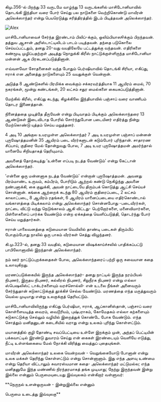 
கிமு.356-ல் பிறந்து 33 வருடமே வாழ்ந்து 13 வருடங்களில் மாசிடோனியாவில் தொடங்கி இந்தியா வரை போர் செய்து பல நாடுகளை வெற்றிகொண்டு மாவீரன் அலெக்ஸாந்தர் என்று பெயரெடுத்து சரித்திரத்தில் இடம் பிடித்தவன் அலெக்ஸாந்தர்.

![Alex](https://static.hindutamil.in/hindu/uploads/common/2021/08/06/16282237071138.jpgk)

மாசிடோனியாவைச் சேர்ந்த இரண்டாம் பிலிப்-க்கும், ஒலிம்பியாஸூக்கும் பிறந்தவன். தத்துவ ஆசான் அரிஸ்டாட்டிலிடம் பாடம் படித்தவன். தந்தை படுகொலை செய்யப்பட்டதும், தனது 20-வது வயதிலேயே பட்டத்துக்கு வந்தவன். எதிரிகளை கண்மூடி முழிப்பதற்குள் அடித்து நொறுக்கி கிரீஸ் நாட்டுக்குள்ளிருந்த மாசிடோனியா மன்னன் ஆக பிரகடனப்படுத்தினான்.

எவ்வளவோ சோதனைகள் வந்த போதும் பெர்ஷியாவில் தொடங்கி சிரியா, எகிப்து, ஈராக் என அனைத்து நாடுகளையும் 25 வயதுக்குள் வென்றான்.

அடுத்த 8 ஆண்டுகளில் பிரமிக்க வைக்கும் சக்கரவர்த்தியாக 11 ஆயிரம் மைல், 70 நகரங்கள், மூன்று கண்டங்கள், 20 லட்சம் சதுர மைல்களை கையகப்படுத்தினான்.


மேற்கில் கிரீஸ், எகிப்து கடந்து, கிழக்கிலே இந்தியாவில் பஞ்சாப் வரை வாணிபம் தொடர இணைத்தான்.

நினைத்ததை முடித்தே தீருவேன் என்று பிடிவாதம் பிடிக்கும் அலெக்ஸாந்தரை 13 ஆண்டுகள் இடைவிடாத போரில் சோர்ந்துபோன படையினர் எதிர்த்து நின்று மேற்கொண்டு யுத்தம் செய்ய மறுத்தனர்.

4 அடி 10 அங்குல உயரமுள்ள அலெக்ஸாந்தர் 7 அடி உயரமுள்ள பஞ்சாப் மன்னன் புருஷோத்தமனின் 35 ஆயிரம் படை வீரர்களுடன் கடும்போர் புரிந்தான். சாதாரண சிப்பாய், குதிரை மேல் தோன்றுவது போல, 7 அடி உயர புருஷோத்தமன் அமர்ந்தால் யானையே சிறியதாகத் தெரியுமாம்.

அவனைத் தோற்கடித்து ‘உன்னை எப்படி நடத்த வேண்டும்’ என்று கேட்டான் அலெக்ஸாந்தர்.

‘என்னை ஒரு மன்னனாக நடத்த வேண்டும்’ என்றான் புருஷோத்தமன். அவனது பிரம்மாண்ட உருவம், கம்பீரம், போரிடும் ஆற்றல் கண்டு நெகிழ்ந்து அவனை நண்பனாக்கி, கை குலுக்கி, அவன் நாட்டையே திரும்பக் கொடுத்து ஆட்சி செய்யச் சொன்னான். கங்கை ஆற்றைக் கடந்து 80 ஆயிரம் குதிரைப்படை, 2 லட்சம் காலாட்படை, 8 ஆயிரம் ரதங்கள், 6 ஆயிரம் யானைப்படையை எதிர்கொண்டால் வங்காளத்தை பிடிக்கலாம் என்று அலெக்ஸாந்தர் சொன்னபோது -படைவீரர்கள், நாட்டை விட்டு வந்து நெடுங்காலம் ஆகி விட்டது- பெற்றோர்களை, மனைவிமார்களை, பிள்ளைகளைப் பார்க்க வேண்டும் என்ற ஏக்கத்தை வெளிப்படுத்தி, தொடர்ந்து போர் செய்ய மறுத்தார்கள்.

ஈரான் பாலைவனத்தை கடுமையான வெயிலில் தாண்டி படைகள் திரும்பிப் போகும்போது நாலில் ஒரு பாகம் வீரர்கள் செத்து விழுந்தனர்.

கி.மு.323-ல், தனது 33 வயதில், கடுமையான விஷக்காய்ச்சலில் பாதிக்கப்பட்டு பாபிலோனாவில் இறந்தான் அலெக்ஸாந்தர்.


நம் ஊர் நாட்டுப்புறக்கதைகள் போல, அலெக்ஸாந்தரைப் பற்றி ஒரு சுவையான கதை உலாவுகிறது.

மரணப்படுக்கையில் இருந்த அலெக்ஸாந்தர்- தனது நாட்டில் இருந்த நரம்பியல் நிபுணர், இருதய நிபுணர், கல்லீரல் நிபுணர், சிறுநீரக நிபுணர் என்று எல்லா ஸ்பெஷலிஸ்ட் டாக்டர்களையும் வரச்சொல்லி- என் உடலை நீங்கள் அனைவரும் சேர்ந்துதான் சுடுகாட்டுக்குத் தூக்கிச் செல்ல வேண்டும். மரணத்தை எந்த மருத்துவரும் வெல்ல முடியாது என்று உலகுக்குத் தெரியட்டும்.

மாசிடோனியாவிலிருந்து எகிப்து பெர்ஷியா, ஈராக், ஆப்கானிஸ்தான், பஞ்சாப் வரை கொள்ளையடித்த வைரம், வைடூரியம், புஷ்பராகம், கோமேதகம் எல்லா கற்களையும் சுடுகாட்டுக்கு செல்லும் வழியில் இறைத்துக் கொண்டே போக வேண்டும். எந்த சொத்தும் மனிதனுடன் கடைசியில் வராது என்று உலகம் புரிந்து கொள்ளட்டும்.


மயானத்தில் குழி தோண்டி சவப்பெட்டியை உள்ளே இறக்கும் முன், அந்தப் பெட்டியின் பக்கவாட்டில் இரண்டு துவாரம் செய்து என் கைகள் இரண்டையும் வெளியே எடுத்து, நீட்டி உள்ளங்கையை மேல் நோக்கி விரித்து வைத்துப் புதையுங்கள்.

மாவீரன் அலெக்ஸாந்தர் உலகை வென்றவன் - வெறுங்கையோடு போனான் என்று உலக மக்கள் தெரிந்து கொள்ளட்டும் என்று சொன்னானாம். இது எந்த அளவு உண்மை என்று தெரியா விட்டாலும் சுவாரஸ்யமான கதை- அலெக்ஸாந்தர் மட்டுமல்ல; எந்த மனிதனுமே இந்த மண்ணில் நிரந்தரமாகத் தங்க முடியாது; நேற்று இருந்தவன் இன்று இல்லை என்னும் பெருமையுடையது இவ்வுலகம் என்கிறார் வள்ளுவர்:

**நெருநல் உளன்ஒருவன் - இன்றுஇல்லை என்னும்

பெருமை உடைத்து இவ்வுலகு**


 